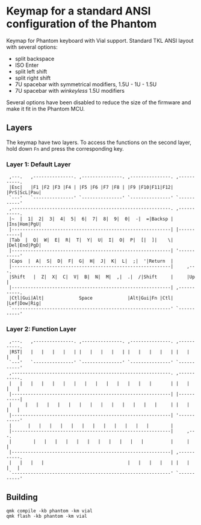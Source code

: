 # Keymap for a standard ANSI configuration of the Phantom

Keymap for Phantom keyboard with Vial support. Standard TKL ANSI layout with several options:

- split backspace
- ISO Enter
- split left shift
- split right shift
- 7U spacebar with symmetrical modifiers, 1.5U - 1U - 1.5U
- 7U spacebar with _winkeyless_ 1.5U modifiers

Several options have been disabled to reduce the size of the firmware and make it fit in the Phantom MCU.

## Layers

The keymap have two layers. To access the functions on the second layer, hold down `Fn` and press the corresponding key.

### Layer 1: Default Layer

     ,---.   ,---------------. ,---------------. ,---------------. ,-----------.
     |Esc|   |F1 |F2 |F3 |F4 | |F5 |F6 |F7 |F8 | |F9 |F10|F11|F12| |PrS|ScL|Pau|
     `---'   `---------------' `---------------' `---------------' `-----------'
     ,-----------------------------------------------------------. ,-----------.
     |~  |  1|  2|  3|  4|  5|  6|  7|  8|  9|  0|  -|  =|Backsp | |Ins|Hom|PgU|
     |-----------------------------------------------------------| |-----------|
     |Tab  |  Q|  W|  E|  R|  T|  Y|  U|  I|  O|  P|  [|  ]|    \| |Del|End|PgD|
     |-----------------------------------------------------------| '-----------'
     |Caps  |  A|  S|  D|  F|  G|  H|  J|  K|  L|  ;|  '|Return  |
     |-----------------------------------------------------------|     ,---.
     |Shift   |  Z|  X|  C|  V|  B|  N|  M|  ,|  .|  /|Shift     |     |Up |
     |-----------------------------------------------------------| ,-----------.
     |Ctl|Gui|Alt|             Space             |Alt|Gui|Fn |Ctl| |Lef|Dow|Rig|
     `-----------------------------------------------------------' `-----------'

### Layer 2: Function Layer

     ,---.   ,---------------. ,---------------. ,---------------. ,-----------.
     |RST|   |   |   |   |   | |   |   |   |   | |   |   |   |   | |   |   |   |
     `---'   `---------------' `---------------' `---------------' `-----------'
     ,-----------------------------------------------------------. ,-----------.
     |   |   |   |   |   |   |   |   |   |   |   |   |   |       | |   |   |   |
     |-----------------------------------------------------------| |-----------|
     |     |   |   |   |   |   |   |   |   |   |   |   |   |     | |   |   |   |
     |-----------------------------------------------------------| '-----------'
     |      |   |   |   |   |   |   |   |   |   |   |   |        |
     |-----------------------------------------------------------|     ,---.
     |        |   |   |   |   |   |   |   |   |   |   |          |     |   |
     |-----------------------------------------------------------| ,-----------.
     |   |   |   |                               |   |   |   |   | |   |   |   |
     `-----------------------------------------------------------' `-----------'

## Building

```
qmk compile -kb phantom -km vial
qmk flash -kb phantom -km vial
```
